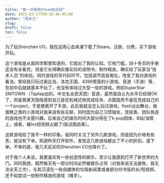 ```yaml
---
title: "第一次使用Steam及后续"
date: 2023-03-17T00:38:46-05:00
author: "周未凡"
slug:
draft: false
toc: false
---
```

<p>为了玩Shenzhen I/O，我在这周心血来潮下载了Steam。注册，付费，买下游戏开玩。</p>
<p>这个游戏是从我同学那里知道的，它超出了我的认知。它有门槛，四十多页的手册还没有全看完，但是它长得确实像实际的说明书，制作精良，确实给了玩家当“技术人员”的体验。同时游戏的写代码环节，包括调节高低电位，改变了我对游戏的看法。曾经我只玩过奥比岛、洛克王国、4399里面的小游戏、音游（手游）等，在初中后就就基本不玩了，也没有体验过大型一些的游戏。例如SuperStar SMTOWN （Taptap出的，中文名全民天团）音游，虽然我自认为水平已经很OK了，但是我某天隐隐感到自己是在机械式地完成任务、点圆盘而不是在完成自己的一个project，于是便离开了手游。此后我就没怎么玩过游戏，flash淡出舞台，做蛋糕之类的小游戏对我来说有些无聊，同时因为自己习惯独处，竞技类、团队角逐的游戏也不太感兴趣。后来自己的娱乐时间大部分用在了k-pop团体、B站/油管上，或者，被Ins短视频占据了(我试图逃离）。</p>
<p>这款游戏给了我不一样的印象。我同时关注了另外几款游戏，但是因为价格有些贵，就没有下单。知道昨天打开软件，发现这几款游戏都出了不小的折扣，遂下单。不幸的是，我几天前买的Shenzhen I/O也降价了。</p>
<p>对于我个人来说，我更喜欢有一些创造性的娱乐，至少让我感到打开了新世界的大门。同时我想，既然每天有一部分时间必然被娱乐占领（对我来说无法避免，我无法全天工作），与其沉浸在一些自媒体的垃圾新闻里或者部分炒冷饭的长/短视频，还不如尝试一些制作精良的游戏（摊手）。</p>